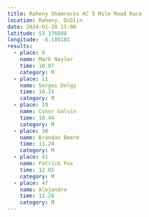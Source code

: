 ```yaml
---
title: Raheny Shamrocks AC 5 Mile Road Race
location: Raheny, Dublin
date: 2024-01-28 15:00
latitude: 53.376808
longitude: -6.180181
results:
  - place: 8
    name: Mark Naylor
    time: 10.07
    category: M
  - place: 11
    name: Sergei Dolgy
    time: 10.15
    category: M
  - place: 19
    name: Conor Galvin
    time: 10.44
    category: M
  - place: 30
    name: Brendan Beere
    time: 11.24
    category: M
  - place: 41
    name: Patrick Fox
    time: 12.05
    category: M
  - place: 47
    name: Alejandro
    time: 12.26
    category: M
---
```

